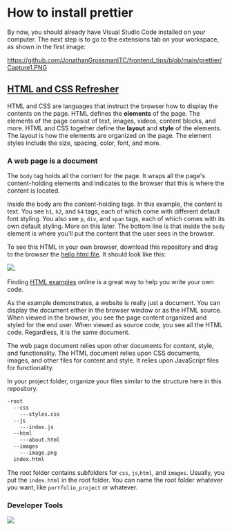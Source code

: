 # How to install prettier

By now, you should already have Visual Studio Code installed on your computer.
The next step is to go to the extensions tab on your workspace, as shown in the first image:

https://github.com/JonathanGrossmanITC/frontend_tips/blob/main/prettier/Capture1.PNG


## [HTML and CSS Refresher](#html-and-css-refresher)

HTML and CSS are languages that instruct the browser how to display the contents on the page. HTML defines the **elements** of the page. The elements of the page consist of text, images, videos, content blocks, and more. HTML and CSS together define the **layout** and **style** of the elements. The layout is how the elements are organized on the page. The element styles include the size, spacing, color, font, and more.  

### A web page is a document




The `body` tag holds all the content for the page. It wraps all the page's content-holding elements and indicates to the browser that this is where the content is located.  

Inside the body are the content-holding tags. In this example, the content is text. You see `h1`, `h2`, and `h4` tags, each of which come with different default font styling. You also see `p`, `div`, and `span` tags, each of which comes with its own default styling. More on this later. The bottom line is that inside the `body` element is where you'll put the content that the user sees in the browser.  

To see this HTML in your own browser, download this repository and drag to the browser the [hello html file](html/hello.html). It should look like this:

![](images/hello_html_photo.png). 

Finding [HTML examples](https://www.w3schools.com/html/html_examples.asp) online is a great way to help you write your own code.  

As the example demonstrates, a website is really just a document. You can display the document either in the browser window or as the HTML source. When viewed in the browser, you see the page content organized and styled for the end user. When viewed as source code, you see all the HTML code. Regardless, it is the same document.  

The web page document relies upon other documents for content, style, and functionality. The HTML document relies upon CSS documents, images, and other files for content and style. It relies upon JavaScript files for functionality.  

In your project folder, organize your files similar to the structure here in this repository.

```html
-root
  --css
    ---styles.css
  --js
    ---index.js
  --html
    ---about.html
  --images
    ---image.png
  index.html
```

The root folder contains subfolders for `css`, `js`,`html`, and `images`. Usually, you put the `index.html` in the root folder. You can name the root folder whatever you want, like `portfolio_project` or whatever.


### Developer Tools


![](images/inspector.png)
